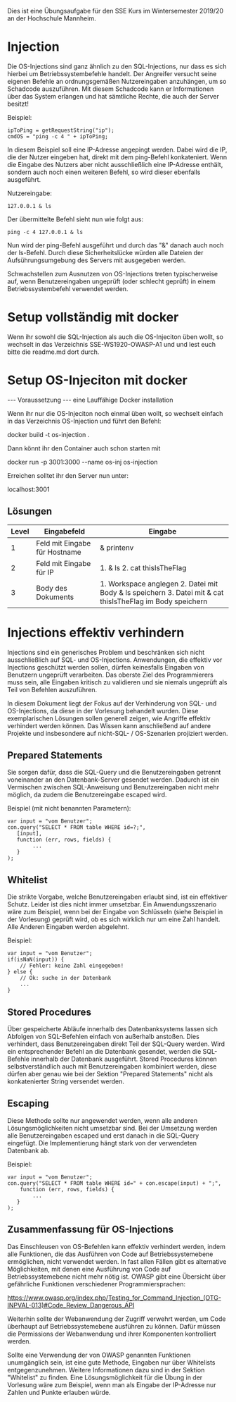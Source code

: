 Dies ist eine Übungsaufgabe für den SSE Kurs im Wintersemester 2019/20 an der Hochschule Mannheim. 

# Injection
Die OS-Injections sind ganz ähnlich zu den SQL-Injections, nur dass es sich hierbei um Betriebssystembefehle handelt. Der Angreifer versucht seine eigenen Befehle an ordnungsgemäßen Nutzereingaben anzuhängen, um so Schadcode auszuführen. Mit diesem Schadcode kann er Informationen über das System erlangen und hat sämtliche Rechte, die auch der Server besitzt!

Beispiel:
```
ipToPing = getRequestString("ip");
cmdOS = "ping -c 4 " + ipToPing;
```

In diesem Beispiel soll eine IP-Adresse angepingt werden. Dabei wird die IP, die der Nutzer eingeben hat, direkt mit dem ping-Befehl konkateniert. Wenn die Eingabe des Nutzers aber nicht ausschließlich eine IP-Adresse enthält, sondern auch noch einen weiteren Befehl, so wird dieser ebenfalls ausgeführt.

Nutzereingabe:
```
127.0.0.1 & ls
```

Der übermittelte Befehl sieht nun wie folgt aus:
```
ping -c 4 127.0.0.1 & ls
```

Nun wird der ping-Befehl ausgeführt und durch das "&" danach auch noch der ls-Befehl. Durch diese Sicherheitslücke würden alle Dateien der Aufsührungsumgebung des Servers mit ausgegeben werden.

Schwachstellen zum Ausnutzen von OS-Injections treten typischerweise auf, wenn Benutzereingaben ungeprüft (oder schlecht geprüft) in einem Betriebssystembefehl verwendet werden. 

# Setup vollständig mit docker
Wenn ihr sowohl die SQL-Injection als auch die OS-Injeciton üben wollt,
so wechselt in das Verzeichnis SSE-WS1920-OWASP-A1 und und lest euch bitte
die readme.md dort durch.

# Setup OS-Injeciton mit docker
--- Voraussetzung ---
eine Lauffähige Docker installation

Wenn ihr nur die OS-Injeciton noch einmal üben wollt, so wechselt einfach in das 
Verzeichnis OS-Injection und führt den Befehl: 

docker build -t os-injection .

Dann könnt ihr den Container auch schon starten mit

docker run -p 3001:3000 --name os-inj os-injection

Erreichen solltet ihr den Server nun unter:

localhost:3001
  
## Lösungen

| Level | Eingabefeld | Eingabe |
| -- | -- | -- |
| 1 | Feld mit Eingabe für Hostname |  & printenv |
| 2 | Feld mit Eingabe für IP | 1. & ls 2. cat thisIsTheFlag |
| 3 | Body des Dokuments | 1. Workspace anglegen 2. Datei mit Body & ls speichern  3. Datei mit & cat thisIsTheFlag im Body speichern|

# Injections effektiv verhindern

Injections sind ein generisches Problem und beschränken sich nicht ausschließlich auf SQL- und OS-Injections. Anwendungen, die effektiv vor Injections geschützt werden sollen, dürfen keinesfalls Eingaben von Benutzern ungeprüft verarbeiten. Das oberste Ziel des Programmierers muss sein, alle Eingaben kritisch zu validieren und sie niemals ungeprüft als Teil von Befehlen auszuführen.

In diesem Dokument liegt der Fokus auf der Verhinderung von SQL- und OS-Injections, da diese in der Vorlesung behandelt wurden. Diese exemplarischen Lösungen sollen generell zeigen, wie Angriffe effektiv verhindert werden können. Das Wissen kann anschließend auf andere Projekte und insbesondere auf nicht-SQL- / OS-Szenarien projiziert werden.

## Prepared Statements

Sie sorgen dafür, dass die SQL-Query und die Benutzereingaben getrennt voneinander an den Datenbank-Server gesendet werden. Dadurch ist ein Vermischen zwischen SQL-Anweisung und Benutzereingaben nicht mehr möglich, da zudem die Benutzereingabe escaped wird.

Beispiel (mit nicht benannten Parametern):
```
var input = "vom Benutzer";
con.query("SELECT * FROM table WHERE id=?;",
   [input],
   function (err, rows, fields) {
        ...
   }
);
```

## Whitelist

Die strikte Vorgabe, welche Benutzereingaben erlaubt sind, ist ein effektiver Schutz. Leider ist dies nicht immer umsetzbar. Ein Anwendungsszenario wäre zum Beispiel, wenn bei der Eingabe von Schlüsseln (siehe Beispiel in der Vorlesung) geprüft wird, ob es sich wirklich nur um eine Zahl handelt. Alle Anderen Eingaben werden abgelehnt.

Beispiel:
```
var input = "vom Benutzer";
if(isNaN(input)) {
    // Fehler: keine Zahl eingegeben!
} else {
    // Ok: suche in der Datenbank
    ...
}
```

## Stored Procedures

Über gespeicherte Abläufe innerhalb des Datenbanksystems lassen sich Abfolgen von SQL-Befehlen einfach von außerhalb anstoßen. Dies verhindert, dass Benutzereingaben direkt Teil der SQL-Query werden. Wird ein entsprechender Befehl an die Datenbank gesendet, werden die SQL-Befehle innerhalb der Datenbank ausgeführt. Stored Procedures können selbstverständlich auch mit Benutzereingaben kombiniert werden, diese dürfen aber genau wie bei der Sektion "Prepared Statements" nicht als konkatenierter String versendet werden.

## Escaping

Diese Methode sollte nur angewendet werden, wenn alle anderen Lösungsmöglichkeiten nicht umsetzbar sind. Bei der Umsetzung werden alle Benutzereingaben escaped und erst danach in die SQL-Query eingefügt. Die Implementierung hängt stark von der verwendeten Datenbank ab. 

Beispiel:
```
var input = "vom Benutzer";
con.query("SELECT * FROM table WHERE id=" + con.escape(input) + ";", 
    function (err, rows, fields) {
        ...
   }
);
```

## Zusammenfassung für OS-Injections

Das Einschleusen von OS-Befehlen kann effektiv verhindert werden, indem alle Funktionen, die das Ausführen von Code auf Betriebssystemebene ermöglichen, nicht verwendet werden. In fast allen Fällen gibt es alternative Möglichkeiten, mit denen eine Ausführung von Code auf Betriebssystemebene nicht mehr nötig ist. OWASP gibt eine Übersicht über gefährliche Funktionen verschiedener Programmiersprachen:

https://www.owasp.org/index.php/Testing_for_Command_Injection_(OTG-INPVAL-013)#Code_Review_Dangerous_API

Weiterhin sollte der Webanwendung der Zugriff verwehrt werden, um Code überhaupt auf Betriebssystemebene ausführen zu können. Dafür müssen die Permissions der Webanwendung und ihrer Komponenten kontrolliert werden.

Sollte eine Verwendung der von OWASP genannten Funktionen unumgänglich sein, ist eine gute Methode, Eingaben nur über Whitelists entgegenzunehmen. Weitere Informationen dazu sind in der Sektion "Whitelist" zu finden. Eine Lösungsmöglichkeit für die Übung in der Vorlesung wäre zum Beispiel, wenn man als Eingabe der IP-Adresse nur Zahlen und Punkte erlauben würde.
